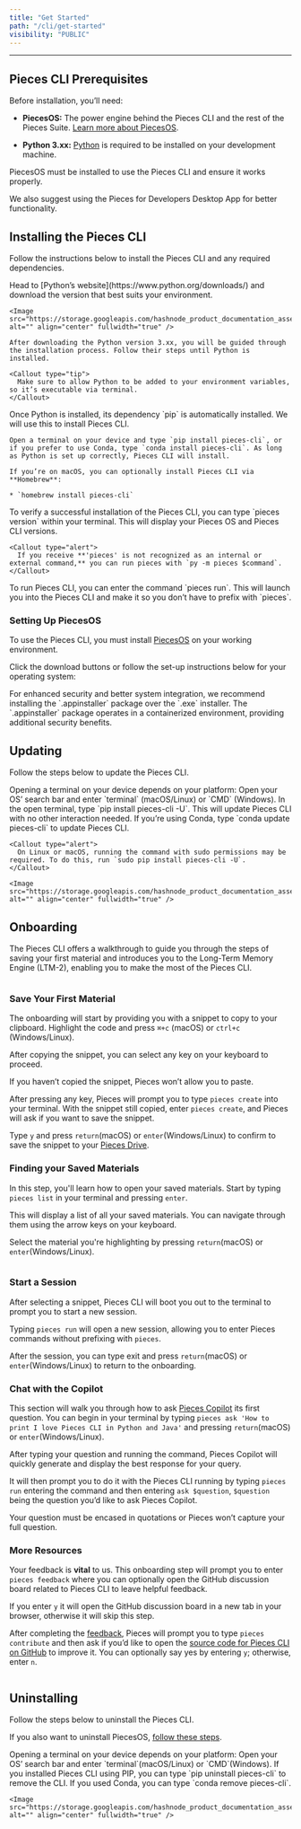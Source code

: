 ```yaml
---
title: "Get Started"
path: "/cli/get-started"
visibility: "PUBLIC"
---
```

***

## Pieces CLI Prerequisites

Before installation, you’ll need:

* **PiecesOS:** The power engine behind the Pieces CLI and the rest of the Pieces Suite. [Learn more about PiecesOS](https://docs.pieces.app/products/core-dependencies/pieces-os).

* **Python 3.xx:** <a target="_blank" href="https://www.python.org/downloads/">Python</a> is required to be installed on your development machine.

<Callout type="alert">
  PiecesOS must be installed to use the Pieces CLI and ensure it works properly.

  We also suggest using the Pieces for Developers Desktop App for better functionality.
</Callout>

## Installing the Pieces CLI

Follow the instructions below to install the Pieces CLI and any required dependencies.

<Steps>
  <Step title="Install Python">
    Head to [Python’s website](https://www.python.org/downloads/) and download the version that best suits your environment.

    <Image src="https://storage.googleapis.com/hashnode_product_documentation_assets/cli_assets/get_started/python_download.png" alt="" align="center" fullwidth="true" />

    After downloading the Python version 3.xx, you will be guided through the installation process. Follow their steps until Python is installed.

    <Callout type="tip">
      Make sure to allow Python to be added to your environment variables, so it’s executable via terminal.
    </Callout>
  </Step>

  <Step title="Install Pieces CLI">
    Once Python is installed, its dependency `pip` is automatically installed. We will use this to install Pieces CLI.

    Open a terminal on your device and type `pip install pieces-cli`, or if you prefer to use Conda, type `conda install pieces-cli`. As long as Python is set up correctly, Pieces CLI will install.

    If you’re on macOS, you can optionally install Pieces CLI via **Homebrew**:

    * `homebrew install pieces-cli`
  </Step>

  <Step title="Verify Installation">
    To verify a successful installation of the Pieces CLI, you can type `pieces version` within your terminal. This will display your Pieces OS and Pieces CLI versions.

    <Callout type="alert">
      If you receive **'pieces' is not recognized as an internal or external command,** you can run pieces with `py -m pieces $command`.
    </Callout>
  </Step>

  <Step title="Run Pieces CLI">
    To run Pieces CLI, you can enter the command `pieces run`. This will launch you into the Pieces CLI and make it so you don’t have to prefix with `pieces`.
  </Step>
</Steps>

### Setting Up PiecesOS

To use the Pieces CLI, you must install [PiecesOS](https://docs.pieces.app/products/core-dependencies/pieces-os) on your working environment.

Click the download buttons or follow the set-up instructions below for your operating system:

<get-started-install />

<Callout type="alert">
  For enhanced security and better system integration, we recommend installing the `.appinstaller` package over the `.exe` installer. The `.appinstaller` package operates in a containerized environment, providing additional security benefits.
</Callout>

## Updating

Follow the steps below to update the Pieces CLI.

<Steps>
  <Step title="Open a Terminal">
    Opening a terminal on your device depends on your platform: Open your OS’ search bar and enter `terminal` (macOS/Linux) or `CMD` (Windows).
  </Step>

  <Step title="Update Pieces CLI">
    In the open terminal, type `pip install pieces-cli -U`. This will update Pieces CLI with no other interaction needed. If you’re using Conda, type `conda update pieces-cli` to update Pieces CLI.

    <Callout type="alert">
      On Linux or macOS, running the command with sudo permissions may be required. To do this, run `sudo pip install pieces-cli -U`.
    </Callout>

    <Image src="https://storage.googleapis.com/hashnode_product_documentation_assets/cli_assets/get_started/update_pieces_cli.png" alt="" align="center" fullwidth="true" />
  </Step>
</Steps>

## Onboarding

The Pieces CLI offers a walkthrough to guide you through the steps of saving your first material and introduces you to the Long-Term Memory Engine (LTM-2), enabling you to make the most of the Pieces CLI.

<Image src="https://storage.googleapis.com/hashnode_product_documentation_assets/cli_assets/get_started/onboarding_first_step.png" alt="" align="center" fullwidth="true" />

### Save Your First Material

The onboarding will start by providing you with a snippet to copy to your clipboard. Highlight the code and press `⌘+c` (macOS) or `ctrl+c` (Windows/Linux).

After copying the snippet, you can select any key on your keyboard to proceed.

<Callout type="info">
  If you haven’t copied the snippet, Pieces won’t allow you to paste.
</Callout>

After pressing any key, Pieces will prompt you to type `pieces create` into your terminal. With the snippet still copied, enter `pieces create`, and Pieces will ask if you want to save the snippet.

Type `y` and press `return`(macOS) or `enter`(Windows/Linux) to confirm to save the snippet to your [Pieces Drive](https://docs.pieces.app/products/cli/drive).

### Finding your Saved Materials

In this step, you'll learn how to open your saved materials. Start by typing `pieces list` in your terminal and pressing `enter`.

This will display a list of all your saved materials. You can navigate through them using the arrow keys on your keyboard.

Select the material you're highlighting by pressing `return`(macOS) or `enter`(Windows/Linux).

<Image src="https://storage.googleapis.com/hashnode_product_documentation_assets/cli_assets/get_started/selecting_pieces_list_onboarding.gif" alt="" align="center" fullwidth="true" />

### Start a Session

After selecting a snippet, Pieces CLI will boot you out to the terminal to prompt you to start a new session.

Typing `pieces run` will open a new session, allowing you to enter Pieces commands without prefixing with `pieces`.

After the session, you can type exit and press `return`(macOS) or `enter`(Windows/Linux) to return to the onboarding.

### Chat with the Copilot

This section will walk you through how to ask [Pieces Copilot](https://docs.pieces.app/products/cli/copilot) its first question. You can begin in your terminal by typing `pieces ask 'How to print I love Pieces CLI in Python and Java'` and pressing `return`(macOS) or `enter`(Windows/Linux).

After typing your question and running the command, Pieces Copilot will quickly generate and display the best response for your query.

It will then prompt you to do it with the Pieces CLI running by typing `pieces run` entering the command and then entering `ask $question`, `$question` being the question you’d like to ask Pieces Copilot.

<Callout type="info">
  Your question must be encased in quotations or Pieces won’t capture your full question.
</Callout>

### More Resources

Your feedback is **vital** to us. This onboarding step will prompt you to enter `pieces feedback` where you can optionally open the GitHub discussion board related to Pieces CLI to leave helpful feedback.

If you enter `y` it will open the GitHub discussion board in a new tab in your browser, otherwise it will skip this step.

After completing the <a target="_blank" href="https://github.com/pieces-app/cli-agent/discussions/194">feedback</a>, Pieces will prompt you to type `pieces contribute` and then ask if you’d like to open the <a target="_blank" href="https://github.com/pieces-app/cli-agent">source code for Pieces CLI on GitHub</a> to improve it. You can optionally say yes by entering `y`; otherwise, enter `n`.

<Image src="https://storage.googleapis.com/hashnode_product_documentation_assets/cli_assets/get_started/pieces_feedback_onboarding.png" alt="" align="center" fullwidth="true" />

## Uninstalling

Follow the steps below to uninstall the Pieces CLI.

If you also want to uninstall PiecesOS, [follow these steps](https://docs.pieces.app/products/core-dependencies/pieces-os/manual-installation#uninstalling-piecesos).

<Steps>
  <Step title="Open a Terminal">
    Opening a terminal on your device depends on your platform: Open your OS’ search bar and enter `terminal`(macOS/Linux) or `CMD`(Windows).
  </Step>

  <Step title="Run Uninstall Command">
    If you installed Pieces CLI using PIP, you can type `pip uninstall pieces-cli` to remove the CLI. If you used Conda, you can type `conda remove pieces-cli`.

    <Image src="https://storage.googleapis.com/hashnode_product_documentation_assets/cli_assets/get_started/pip_uninstall.png" alt="" align="center" fullwidth="true" />
  </Step>
</Steps>
